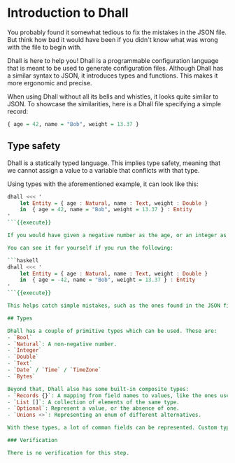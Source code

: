 # Introduction to Dhall
You probably found it somewhat tedious to fix the mistakes in the JSON file. But think how bad it would have been if you didn't know what was wrong with the file to begin with.

Dhall is here to help you!
Dhall is a programmable configuration language that is meant to be used to generate configuration files.
Although Dhall has a similar syntax to JSON, it introduces types and functions.
This makes it more ergonomic and precise.

When using Dhall without all its bells and whistles, it looks quite similar to JSON. To showcase the similarities, here is a Dhall file specifying a simple record:

```haskell
{ age = 42, name = "Bob", weight = 13.37 }
```

## Type safety

Dhall is a statically typed language.
This implies type safety, meaning that we cannot assign a value to a variable that conflicts with that type.

Using types with the aforementioned example, it can look like this:

```haskell
dhall <<< '
    let Entity = { age : Natural, name : Text, weight : Double }
    in  { age = 42, name = "Bob", weight = 13.37 } : Entity
'
```{{execute}}

If you would have given a negative number as the age, or an integer as the weight, Dhall would complain when you try to evaluate the expression.

You can see it for yourself if you run the following:

```haskell
dhall <<< '
    let Entity = { age : Natural, name : Text, weight : Double }
    in  { age = -42, name = "Bob", weight = 13.37 } : Entity
'
```{{execute}}

This helps catch simple mistakes, such as the ones found in the JSON file of Step 1, without looking for them manually.

## Types

Dhall has a couple of primitive types which can be used. These are:
- `Bool`
- `Natural`: A non-negative number.
- `Integer`
- `Double`
- `Text`
- `Date` / `Time` / `TimeZone`
- `Bytes`

Beyond that, Dhall also has some built-in composite types:
- `Records {}`: A mapping from field names to values, like the ones used in the example above.
- `List []`: A collection of elements of the same type.
- `Optional`: Represent a value, or the absence of one.
- `Unions <>`: Representing an enum of different alternatives.

With these types, a lot of common fields can be represented. Custom types can also be easily defined, such as `Entity` in the example above, expanding the usefulness of the system.

### Verification

There is no verification for this step.